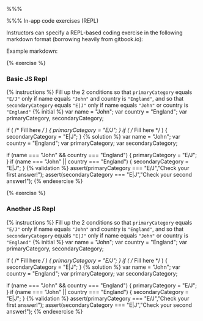 %%%


%%%
In-app code exercises (REPL)

Instructors can specify a REPL-based coding exercise in the following markdown format (borrowing heavily from gitbook.io):

Example markdown:

{% exercise %}

### Basic JS Repl

{% instructions %}
Fill up the 2 conditions so that `primaryCategory` equals `"E/J"` only if name equals `"John"` and country is `"England"`, and so that `secondaryCategory` equals `"E|J"` only if name equals `"John"` or country is `"England"`
{% initial %}
var name = "John";
var country = "England";
var primaryCategory, secondaryCategory;

if ( /* Fill here */ ) {
    primaryCategory = "E/J";
}
if ( /* Fill here */ ) {
    secondaryCategory = "E|J";
}
{% solution %}
var name = "John";
var country = "England";
var primaryCategory;
var secondaryCategory;

if (name === "John" && country === "England") {
    primaryCategory = "E/J";
}
if (name === "John" || country === "England") {
    secondaryCategory = "E|J";
}
{% validation %}
assert(primaryCategory === "E/J","Check your first answer!");
assert(secondaryCategory === "E|J","Check your second answer!");
{% endexercise %}

{% exercise %}

### Another JS Repl

{% instructions %}
Fill up the 2 conditions so that `primaryCategory` equals `"E/J"` only if name equals `"John"` and country is `"England"`, and so that `secondaryCategory` equals `"E|J"` only if name equals `"John"` or country is `"England"`
{% initial %}
var name = "John";
var country = "England";
var primaryCategory, secondaryCategory;

if ( /* Fill here */ ) {
    primaryCategory = "E/J";
}
if ( /* Fill here */ ) {
    secondaryCategory = "E|J";
}
{% solution %}
var name = "John";
var country = "England";
var primaryCategory;
var secondaryCategory;

if (name === "John" && country === "England") {
    primaryCategory = "E/J";
}
if (name === "John" || country === "England") {
    secondaryCategory = "E|J";
}
{% validation %}
assert(primaryCategory === "E/J","Check your first answer!");
assert(secondaryCategory === "E|J","Check your second answer!");
{% endexercise %}
